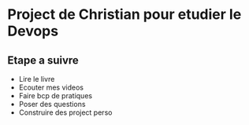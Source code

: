 # Project de Christian pour etudier le Devops

## Etape a suivre

* Lire le livre
* Ecouter mes videos
* Faire bcp de pratiques
* Poser des questions
* Construire des project perso

